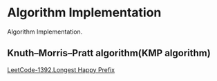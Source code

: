 # Algorithm Implementation
Algorithm Implementation.

## Knuth–Morris–Pratt algorithm(KMP algorithm)
[LeetCode-1392.Longest Happy Prefix](https://leetcode.com/problems/longest-happy-prefix/)
